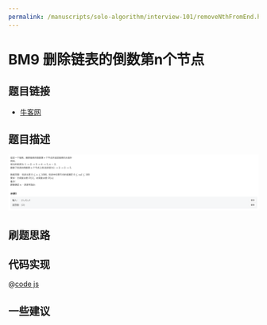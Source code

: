 ```yaml
---
permalink: /manuscripts/solo-algorithm/interview-101/removeNthFromEnd.html
---
```


# BM9 删除链表的倒数第n个节点

## 题目链接

- [牛客网](https://www.nowcoder.com/share/jump/8484115461694594387319)

## 题目描述

![区间反转.png](../images/removeNthFromEnd.png)

## 刷题思路

## 代码实现

@[code js](@code/algorithm/interview-101/removeNthFromEnd.js)

## 一些建议
